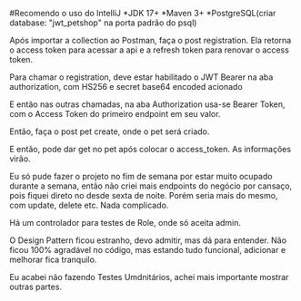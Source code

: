 #Recomendo o uso do IntelliJ
*JDK 17+
*Maven 3+
*PostgreSQL(criar database: "jwt_petshop" na porta padrão do psql)


Após importar a collection ao Postman, faça o post registration. Ela retorna o access token para acessar a api e a refresh
token para renovar o access token.

Para chamar o registration, deve estar habilitado o JWT Bearer na aba authorization, com HS256 e secret base64 encoded acionado

E então nas outras chamadas, na aba Authorization usa-se Bearer Token, com o Access Token do primeiro endpoint em seu valor.

Então, faça o post pet create, onde o pet será criado.

E então, pode dar get no pet após colocar o access_token. As informações virão.

Eu só pude fazer o projeto no fim de semana por estar muito ocupado durante a semana, então não criei mais endpoints do negócio
por cansaço, pois fiquei direto no desde sexta de noite. Porém seria mais do mesmo, com update, delete etc. Nada complicado.

Há um controlador para testes de Role, onde só aceita admin.

O Design Pattern ficou estranho, devo admitir, mas dá para entender.
Não ficou 100% agradável no código, mas estando tudo funcional, 
adicionar e melhorar fica tranquilo.

Eu acabei não fazendo Testes Umdnitários, achei mais importante mostrar outras partes.
